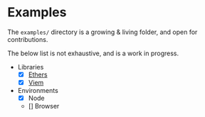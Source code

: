 # Examples

The `examples/` directory is a growing & living folder, and open for contributions.

The below list is not exhaustive, and is a work in progress.

- Libraries
  - [x] [Ethers](./ethers/)
  - [x] [Viem](./viem/)
- Environments
  - [x] Node
  - [] Browser